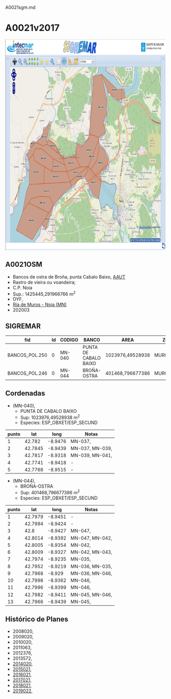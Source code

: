 A0021sgm.md

# A0021v2017

<img src="https://raw.githubusercontent.com/galirema/galirema-notas/gh-pages/en/pages/uploads/images/A0020_21OSM.png" alt="A0021OSM" width="824" height="663">


## A0021OSM

* Bancos de ostra de Broña, punta Cabalo Baixo, [AAUT](ZonasDeProduccionAAUT.md)
* Rastro de vieira ou voandeira;
* C.P. Noia
* Sup.: 1425445,291966766 m<sup>2</sup>
* OYF,
* [Ría de Muros - Noia (MN)](zp-MN.md)
* 202003


## SIGREMAR

|fid|Id|CODIGO|BANCO|AREA|ZONA|CONFRARIA|REXIMEN|MODALIDADE|PROVINCIA|ESP\_OBXET|ESP_SECUND|X|Y
|---|--|------|-----|----|----|---------|-------|----------|---------|---------|----------|-|-|
|BANCOS_POL.250|0|MN-040|PUNTA DE CABALO BAIXO|1023976,49528938|MUROS/NOIA|NOIA|AUTORIZACION|FLOTE|A CORUÑA|SCE, OYF,|SC|504715.0|4736329.0|
|BANCOS_POL.246|0|MN-044|BROÑA-OSTRA|401468,796677386|MUROS/NOIA|NOIA|AUTORIZACION|FLOTE|A CORUÑA|OYF,|SC|505436.0|4738580.0|




## Cordenadas

* (MN-040),
	* PUNTA DE CABALO BAIXO
	* Sup: 1023976,49528938 m<sup>2</sup>
	* Especies: ESP\_OBXET/ESP_SECUND

|punto|lat|long|Notas|
|-----|---|----|-----|
|1|42.782|-8.9476|MN-037,|
|2|42.7845|-8.9439|MN-037, MN-039,|
|3|42.7817|-8.9318|MN-039, MN-041,|
|4|42.7741|-8.9418|-|
|5|42.7768|-8.9515|-|



* (MN-044),
	* BROÑA-OSTRA
	* Sup: 401468,796677386 m<sup>2</sup>
	* Especies: ESP\_OBXET/ESP_SECUND

|punto|lat|long|Notas|
|-----|---|----|-----|
|1|42.7979|-8.9451|-|
|2|42.7994|-8.9424|-|
|3|42.8|-8.9427|MN-047,|
|4|42.8014|-8.9392|MN-047, MN-042,|
|5|42.8005|-8.9354|MN-042,|
|6|42.8009|-8.9327|MN-042, MN-043,|
|7|42.7974|-8.9235|MN-035,|
|8|42.7952|-8.9219|MN-036, MN-035,|
|9|42.7968|-8.929|MN-036, MN-046,|
|10|42.7998|-8.9362|MN-046,|
|11|42.7996|-8.9399|MN-046,|
|12|42.7982|-8.9411|MN-045, MN-046,|
|13|42.7966|-8.9439|MN-045,|




## Histórico de Planes


+ 2008020,
+ 2009020,
+ 2010020,
+ 2011063,
+ 2012376,
+ 2013572,
+ [2014020](http://www.galiciamarineira.info/content/pexma2014AAUT020),
+ [2015021](http://www.galiciamarineira.info/content/pexma2015AAUT021),
+ [2016021](http://www.galiciamarineira.info/content/pexma2016AAUT021),
+ [2017021](https://galirema.wikia.org/es/wiki/Pexma2017AAUT021),
+ [2018021](https://galirema.wikia.org/es/wiki/Pexma2018AAUT021),
+ [2019022](https://galirema.wikia.org/es/wiki/Pexma2019AAUT022),


